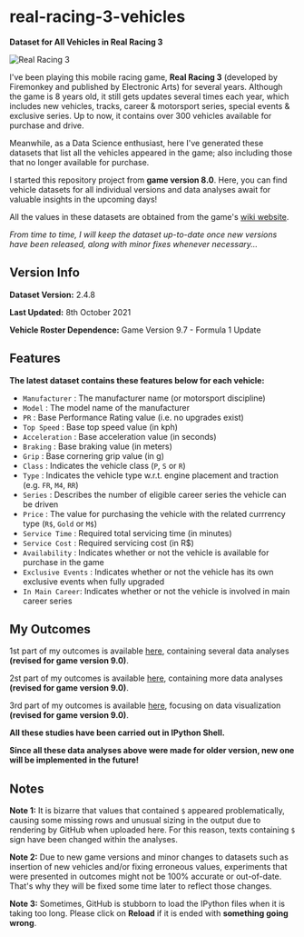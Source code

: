# real-racing-3-vehicles
**Dataset for All Vehicles in Real Racing 3**

![Real Racing 3](https://i.ibb.co/PtnQjDc/real-racing-3-logo-1.png)

I've been playing this mobile racing game, **Real Racing 3** (developed by Firemonkey and published by Electronic Arts) for several years. Although the game is 8 years old, it still gets updates several times each year, which includes new vehicles, tracks, career & motorsport series, special events & exclusive series. Up to now, it contains over 300 vehicles available for purchase and drive.

Meanwhile, as a Data Science enthusiast, here I've generated these datasets that list all the vehicles appeared in the game; also including those that no longer available for purchase. 

I started this repository project from **game version 8.0**. Here, you can find vehicle datasets for all individual versions and data analyses await for valuable insights in the upcoming days!

All the values in these datasets are obtained from the game's [wiki website](https://rr3.fandom.com/wiki/Main_Page).

_From time to time, I will keep the dataset up-to-date once new versions have been released, along with minor fixes whenever necessary..._

## Version Info

**Dataset Version:** 2.4.8

**Last Updated:** 8th October 2021

**Vehicle Roster Dependence:** Game Version 9.7 - Formula 1 Update

## Features

**The latest dataset contains these features below for each vehicle:**
* `Manufacturer` : The manufacturer name (or motorsport discipline)
* `Model` : The model name of the manufacturer
* `PR` : Base Performance Rating value (i.e. no upgrades exist)
* `Top Speed` : Base top speed value (in kph)
* `Acceleration` : Base acceleration value (in seconds)
* `Braking` : Base braking value (in meters)
* `Grip` : Base cornering grip value (in g)
* `Class` : Indicates the vehicle class (`P`, `S` or `R`)
* `Type` : Indicates the vehicle type w.r.t. engine placement and traction (e.g. `FR`, `M4`, `RR`) 
* `Series` : Describes the number of eligible career series the vehicle can be driven
* `Price` : The value for purchasing the vehicle with the related currrency type (`R$`, `Gold` or `M$`)
* `Service Time` : Required total servicing time (in minutes)
* `Service Cost` : Required servicing cost (in R$)
* `Availability` : Indicates whether or not the vehicle is available for purchase in the game
* `Exclusive Events` : Indicates whether or not the vehicle has its own exclusive events when fully upgraded
* `In Main Career`: Indicates whether or not the vehicle is involved in main career series

## My Outcomes

1st part of my outcomes is available [here](https://github.com/toUpperCase78/real-racing-3-vehicles/blob/master/RR3_outcome1_rev2.ipynb), containing several data analyses **(revised for game version 9.0)**.

2st part of my outcomes is available [here](https://github.com/toUpperCase78/real-racing-3-vehicles/blob/master/RR3_outcome2_rev1.ipynb), containing more data analyses **(revised for game version 9.0)**.

3rd part of my outcomes is available [here](https://github.com/toUpperCase78/real-racing-3-vehicles/blob/master/RR3_outcome3_rev1.ipynb), focusing on data visualization **(revised for game version 9.0)**.

**All these studies have been carried out in IPython Shell.**

**Since all these data analyses above were made for older version, new one will be implemented in the future!**

## Notes

**Note 1:** It is bizarre that values that contained `$` appeared problematically, causing some missing rows and unusual sizing in the output due to rendering by GitHub when uploaded here. For this reason, texts containing `$` sign have been changed within the analyses.

**Note 2:** Due to new game versions and minor changes to datasets such as insertion of new vehicles and/or fixing erroneous values, experiments that were presented in outcomes might not be 100% accurate or out-of-date. That's why they will be fixed some time later to reflect those changes.

**Note 3:** Sometimes, GitHub is stubborn to load the IPython files when it is taking too long. Please click on **Reload** if it is ended with **something going wrong**.
